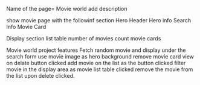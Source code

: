 Name of the page= Movie world
add description

show movie page with the followinf section
Hero
Header
Hero info
Search Info
Movie Card

Display section
list table
number of movies count
movie cards

Movie world project features
Fetch random movie and display under the search form
use movie image as hero background
remove movie card view on delate button clicked
add movie on the list as the button clicked
filter movie in the display area as movie list table clicked
remove the movie from the list upon delete clicked.
